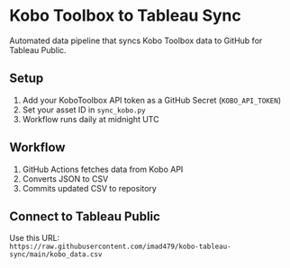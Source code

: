 # Kobo Toolbox to Tableau Sync

Automated data pipeline that syncs Kobo Toolbox data to GitHub for Tableau Public.

## Setup
1. Add your KoboToolbox API token as a GitHub Secret (`KOBO_API_TOKEN`)
2. Set your asset ID in `sync_kobo.py`
3. Workflow runs daily at midnight UTC

## Workflow
1. GitHub Actions fetches data from Kobo API
2. Converts JSON to CSV
3. Commits updated CSV to repository

## Connect to Tableau Public
Use this URL:  
`https://raw.githubusercontent.com/imad479/kobo-tableau-sync/main/kobo_data.csv`
